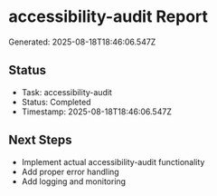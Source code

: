 # accessibility-audit Report

Generated: 2025-08-18T18:46:06.547Z

## Status
- Task: accessibility-audit
- Status: Completed
- Timestamp: 2025-08-18T18:46:06.547Z

## Next Steps
- Implement actual accessibility-audit functionality
- Add proper error handling
- Add logging and monitoring
